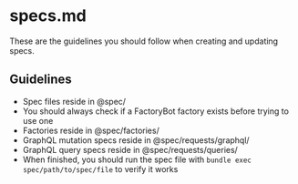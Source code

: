 # specs.md

These are the guidelines you should follow when creating and updating specs.

## Guidelines

- Spec files reside in @spec/
- You should always check if a FactoryBot factory exists before trying to use one
- Factories reside in @spec/factories/
- GraphQL mutation specs reside in @spec/requests/graphql/
- GraphQL query specs reside in @spec/requests/queries/
- When finished, you should run the spec file with `bundle exec spec/path/to/spec/file` to verify it works
